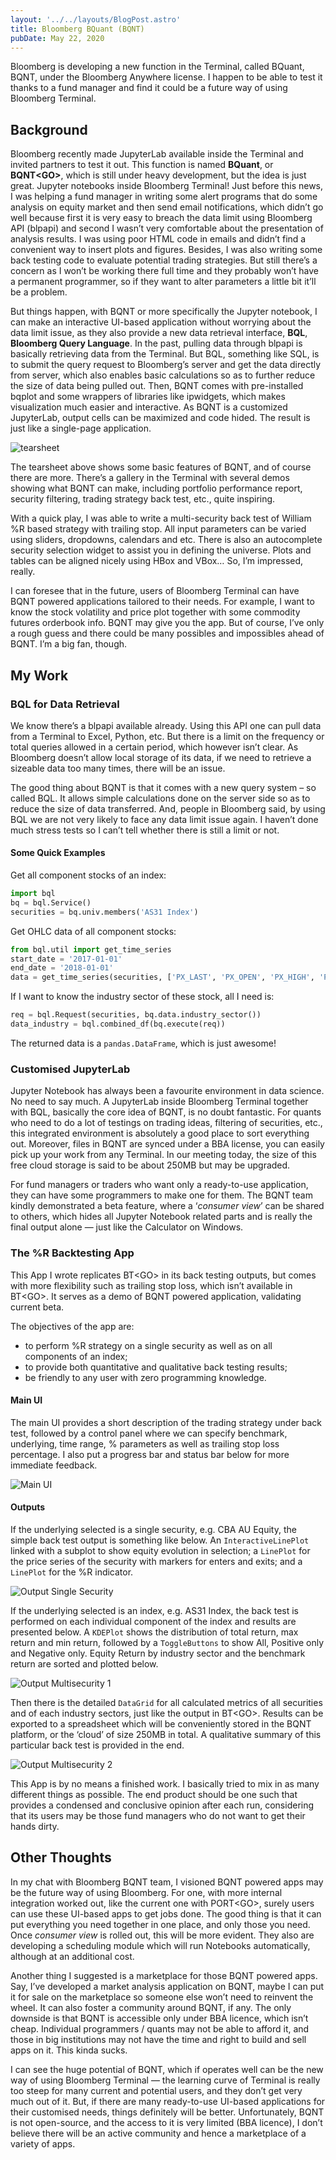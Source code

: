 ```yaml
---
layout: '../../layouts/BlogPost.astro'
title: Bloomberg BQuant (BQNT)
pubDate: May 22, 2020
---
```


Bloomberg is developing a new function in the Terminal, called BQuant, BQNT<GO>, under the Bloomberg Anywhere license. I happen to be able to test it thanks to a fund manager and find it could be a future way of using Bloomberg Terminal.

## Background

Bloomberg recently made JupyterLab available inside the Terminal and invited partners to test it out. This function is named **BQuant**, or **BQNT<GO\>**, which is still under heavy development, but the idea is just great. Jupyter notebooks inside Bloomberg Terminal! Just before this news, I was helping a fund manager in writing some alert programs that do some analysis on equity market and then send email notifications, which didn’t go well because first it is very easy to breach the data limit using Bloomberg API (blpapi) and second I wasn’t very comfortable about the presentation of analysis results. I was using poor HTML code in emails and didn’t find a convenient way to insert plots and figures. Besides, I was also writing some back testing code to evaluate potential trading strategies. But still there’s a concern as I won’t be working there full time and they probably won’t have a permanent programmer, so if they want to alter parameters a little bit it’ll be a problem.

But things happen, with BQNT or more specifically the Jupyter notebook, I can make an interactive UI-based application without worrying about the data limit issue, as they also provide a new data retrieval interface, **BQL**, **Bloomberg Query Language**. In the past, pulling data through blpapi is basically retrieving data from the Terminal. But BQL, something like SQL, is to submit the query request to Bloomberg’s server and get the data directly from server, which also enables basic calculations so as to further reduce the size of data being pulled out. Then, BQNT comes with pre-installed bqplot and some wrappers of libraries like ipwidgets, which makes visualization much easier and interactive. As BQNT is a customized JupyterLab, output cells can be maximized and code hided. The result is just like a single-page application.

![tearsheet](/images/BQNT-Tearsheet.png)

The tearsheet above shows some basic features of BQNT, and of course there are more. There’s a gallery in the Terminal with several demos showing what BQNT can make, including portfolio performance report, security filtering, trading strategy back test, etc., quite inspiring.

With a quick play, I was able to write a multi-security back test of William %R based strategy with trailing stop. All input parameters can be varied using sliders, dropdowns, calendars and etc. There is also an autocomplete security selection widget to assist you in defining the universe. Plots and tables can be aligned nicely using HBox and VBox… So, I’m impressed, really.

I can foresee that in the future, users of Bloomberg Terminal can have BQNT powered applications tailored to their needs. For example, I want to know the stock volatility and price plot together with some commodity futures orderbook info. BQNT may give you the app. But of course, I’ve only a rough guess and there could be many possibles and impossibles ahead of BQNT. I’m a big fan, though.

## My Work

### BQL for Data Retrieval

We know there’s a blpapi available already. Using this API one can pull data from a Terminal to Excel, Python, etc. But there is a limit on the frequency or total queries allowed in a certain period, which however isn’t clear. As Bloomberg doesn’t allow local storage of its data, if we need to retrieve a sizeable data too many times, there will be an issue.

The good thing about BQNT is that it comes with a new query system – so called BQL. It allows simple calculations done on the server side so as to reduce the size of data transferred. And, people in Bloomberg said, by using BQL we are not very likely to face any data limit issue again. I haven’t done much stress tests so I can’t tell whether there is still a limit or not.

#### Some Quick Examples

Get all component stocks of an index:

```python
import bql
bq = bql.Service()
securities = bq.univ.members('AS31 Index')
```

Get OHLC data of all component stocks:

```python
from bql.util import get_time_series
start_date = '2017-01-01'
end_date = '2018-01-01'
data = get_time_series(securities, ['PX_LAST', 'PX_OPEN', 'PX_HIGH', 'PX_LOW'], start_date, end_date)
```

If I want to know the industry sector of these stock, all I need is:

```python
req = bql.Request(securities, bq.data.industry_sector())
data_industry = bql.combined_df(bq.execute(req))
```

The returned data is a `pandas.DataFrame`, which is just awesome!

### Customised JupyterLab

Jupyter Notebook has always been a favourite environment in data science. No need to say much. A JupyterLab inside Bloomberg Terminal together with BQL, basically the core idea of BQNT, is no doubt fantastic. For quants who need to do a lot of testings on trading ideas, filtering of securities, etc., this integrated environment is absolutely a good place to sort everything out. Moreover, files in BQNT are synced under a BBA license, you can easily pick up your work from any Terminal. In our meeting today, the size of this free cloud storage is said to be about 250MB but may be upgraded.

For fund managers or traders who want only a ready-to-use application, they can have some programmers to make one for them. The BQNT team kindly demonstrated a beta feature, where a ‘*consumer view*’ can be shared to others, which hides all Jupyter Notebook related parts and is really the final output alone — just like the Calculator on Windows.

### The %R Backtesting App

This App I wrote replicates BT<GO\> in its back testing outputs, but comes with more flexibility such as trailing stop loss, which isn’t available in BT<GO\>. It serves as a demo of BQNT powered application, validating current beta.

The objectives of the app are: 

- to perform %R strategy on a single security as well as on all components of an index;
- to provide both quantitative and qualitative back testing results; 
- be friendly to any user with zero programming knowledge.

#### Main UI

The main UI provides a short description of the trading strategy under back test, followed by a control panel where we can specify benchmark, underlying, time range, % parameters as well as trailing stop loss percentage. I also put a progress bar and status bar below for more immediate feedback.

![Main UI](/images/bqnt-main-ui.jpg)

#### Outputs

If the underlying selected is a single security, e.g. CBA AU Equity, the simple back test output is something like below. An `InteractiveLinePlot` linked with a subplot to show equity evolution in selection; a `LinePlot` for the price series of the security with markers for enters and exits; and a `LinePlot` for the %R indicator.

![Output Single Security](/images/bqnt-output-single-security.jpg)

If the underlying selected is an index, e.g. AS31 Index, the back test is performed on each individual component of the index and results are presented below. A `KDEPlot` shows the distribution of total return, max return and min return, followed by a `ToggleButtons` to show All, Positive only and Negative only. Equity Return by industry sector and the benchmark return are sorted and plotted below.

![Output Multisecurity 1](/images/bqnt-output-multisecurity-1.jpg)

Then there is the detailed `DataGrid` for all calculated metrics of all securities and of each industry sectors, just like the output in BT<GO\>. Results can be exported to a spreadsheet which will be conveniently stored in the BQNT platform, or the ‘cloud’ of size 250MB in total. A qualitative summary of this particular back test is provided in the end.

![Output Multisecurity 2](/images/bqnt-output-multisecurity-2.jpg)

This App is by no means a finished work. I basically tried to mix in as many different things as possible. The end product should be one such that provides a condensed and conclusive opinion after each run, considering that its users may be those fund managers who do not want to get their hands dirty.

## Other Thoughts

In my chat with Bloomberg BQNT team, I visioned BQNT powered apps may be the future way of using Bloomberg. For one, with more internal integration worked out, like the current one with PORT<GO\>, surely users can use these UI-based apps to get jobs done. The good thing is that it can put everything you need together in one place, and only those you need. Once *consumer view* is rolled out, this will be more evident. They also are developing a scheduling module which will run Notebooks automatically, although at an additional cost.

Another thing I suggested is a marketplace for those BQNT powered apps. Say, I’ve developed a market analysis application on BQNT, maybe I can put it for sale on the marketplace so someone else won’t need to reinvent the wheel. It can also foster a community around BQNT, if any. The only downside is that BQNT is accessible only under BBA licence, which isn’t cheap. Individual programmers / quants may not be able to afford it, and those in big institutions may not have the time and right to build and sell apps on it. This kinda sucks.

I can see the huge potential of BQNT, which if operates well can be the new way of using Bloomberg Terminal — the learning curve of Terminal is really too steep for many current and potential users, and they don’t get very much out of it. But, if there are many ready-to-use UI-based applications for their customised needs, things definitely will be better. Unfortunately, BQNT is not open-source, and the access to it is very limited (BBA licence), I don’t believe there will be an active community and hence a marketplace of a variety of apps.
